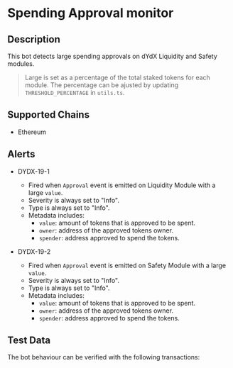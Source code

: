 # Spending Approval monitor

## Description

This bot detects large spending approvals on dYdX Liquidity and Safety modules.

> Large is set as a percentage of the total staked tokens for each module.
> The percentage can be ajusted by updating `THRESHOLD_PERCENTAGE` in `utils.ts`.

## Supported Chains

- Ethereum

## Alerts

- DYDX-19-1

  - Fired when `Approval` event is emitted on Liquidity Module with a large `value`.
  - Severity is always set to "Info".
  - Type is always set to "Info".
  - Metadata includes:
    - `value`: amount of tokens that is approved to be spent.
    - `owner`: address of the approved tokens owner.
    - `spender`: address approved to spend the tokens.

- DYDX-19-2

  - Fired when `Approval` event is emitted on Safety Module with a large `value`.
  - Severity is always set to "Info".
  - Type is always set to "Info".
  - Metadata includes:
    - `value`: amount of tokens that is approved to be spent.
    - `owner`: address of the approved tokens owner.
    - `spender`: address approved to spend the tokens.

## Test Data

The bot behaviour can be verified with the following transactions:
